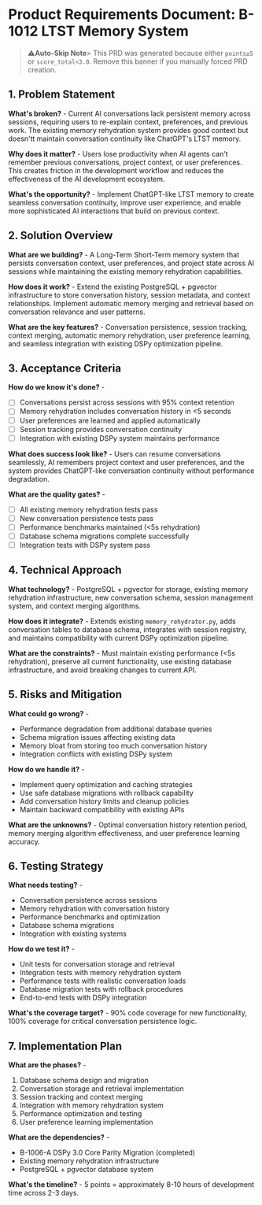 # Product Requirements Document: B-1012 LTST Memory System

> ⚠️**Auto-Skip Note**> This PRD was generated because either `points≥5` or `score_total<3.0`.
> Remove this banner if you manually forced PRD creation.

## 1. Problem Statement

**What's broken?** - Current AI conversations lack persistent memory across sessions, requiring users to re-explain context, preferences, and previous work. The existing memory rehydration system provides good context but doesn'tt maintain conversation continuity like ChatGPT's LTST memory.

**Why does it matter?** - Users lose productivity when AI agents can't remember previous conversations, project context, or user preferences. This creates friction in the development workflow and reduces the effectiveness of the AI development ecosystem.

**What's the opportunity?** - Implement ChatGPT-like LTST memory to create seamless conversation continuity, improve user experience, and enable more sophisticated AI interactions that build on previous context.

## 2. Solution Overview

**What are we building?** - A Long-Term Short-Term memory system that persists conversation context, user preferences, and project state across AI sessions while maintaining the existing memory rehydration capabilities.

**How does it work?** - Extend the existing PostgreSQL + pgvector infrastructure to store conversation history, session metadata, and context relationships. Implement automatic memory merging and retrieval based on conversation relevance and user patterns.

**What are the key features?** - Conversation persistence, session tracking, context merging, automatic memory rehydration, user preference learning, and seamless integration with existing DSPy optimization pipeline.

## 3. Acceptance Criteria

**How do we know it's done?** -
- [ ] Conversations persist across sessions with 95% context retention
- [ ] Memory rehydration includes conversation history in <5 seconds
- [ ] User preferences are learned and applied automatically
- [ ] Session tracking provides conversation continuity
- [ ] Integration with existing DSPy system maintains performance

**What does success look like?** - Users can resume conversations seamlessly, AI remembers project context and user preferences, and the system provides ChatGPT-like conversation continuity without performance degradation.

**What are the quality gates?** -
- [ ] All existing memory rehydration tests pass
- [ ] New conversation persistence tests pass
- [ ] Performance benchmarks maintained (<5s rehydration)
- [ ] Database schema migrations complete successfully
- [ ] Integration tests with DSPy system pass

## 4. Technical Approach

**What technology?** - PostgreSQL + pgvector for storage, existing memory rehydration infrastructure, new conversation schema, session management system, and context merging algorithms.

**How does it integrate?** - Extends existing `memory_rehydrator.py`, adds conversation tables to database schema, integrates with session registry, and maintains compatibility with current DSPy optimization pipeline.

**What are the constraints?** - Must maintain existing performance (<5s rehydration), preserve all current functionality, use existing database infrastructure, and avoid breaking changes to current API.

## 5. Risks and Mitigation

**What could go wrong?** -
- Performance degradation from additional database queries
- Schema migration issues affecting existing data
- Memory bloat from storing too much conversation history
- Integration conflicts with existing DSPy system

**How do we handle it?** -
- Implement query optimization and caching strategies
- Use safe database migrations with rollback capability
- Add conversation history limits and cleanup policies
- Maintain backward compatibility with existing APIs

**What are the unknowns?** - Optimal conversation history retention period, memory merging algorithm effectiveness, and user preference learning accuracy.

## 6. Testing Strategy

**What needs testing?** -
- Conversation persistence across sessions
- Memory rehydration with conversation history
- Performance benchmarks and optimization
- Database schema migrations
- Integration with existing systems

**How do we test it?** -
- Unit tests for conversation storage and retrieval
- Integration tests with memory rehydration system
- Performance tests with realistic conversation loads
- Database migration tests with rollback procedures
- End-to-end tests with DSPy integration

**What's the coverage target?** - 90% code coverage for new functionality, 100% coverage for critical conversation persistence logic.

## 7. Implementation Plan

**What are the phases?** -
1. Database schema design and migration
2. Conversation storage and retrieval implementation
3. Session tracking and context merging
4. Integration with memory rehydration system
5. Performance optimization and testing
6. User preference learning implementation

**What are the dependencies?** -
- B-1006-A DSPy 3.0 Core Parity Migration (completed)
- Existing memory rehydration infrastructure
- PostgreSQL + pgvector database system

**What's the timeline?** - 5 points = approximately 8-10 hours of development time across 2-3 days.
